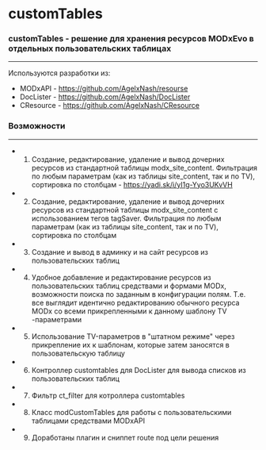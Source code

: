 customTables
============

### customTables - решение для хранения ресурсов MODxEvo в отдельных пользовательских таблицах
 ---------
Используются разработки из:
 - MODxAPI - https://github.com/AgelxNash/resourse
 - DocLister - https://github.com/AgelxNash/DocLister
 - CResource - https://github.com/AgelxNash/CResource

 ### Возможности
 ---------
* 1. Создание, редактирование, удаление и вывод дочерних ресурсов из стандартной таблицы modx_site_content. Фильтрация по любым параметрам (как из таблицы site_content, так и по TV), сортировка по столбцам - https://yadi.sk/i/yI1g-Yyo3UKvVH
* 2. Создание, редактирование, удаление и вывод дочерних ресурсов из стандартной таблицы modx_site_content с использованием тегов tagSaver. Фильтрация по любым параметрам (как из таблицы site_content, так и по TV), сортировка по столбцам
* 3. Создание и вывод в админку и на сайт ресурсов из пользовательских таблиц
* 4. Удобное добавление и редактирование ресурсов из пользовательских таблиц средствами и формами MODx, возможности поиска по заданным в конфигурации полям. Т.е. все выглядит идентично редактированию обычного ресурса MODx со всеми прикрепленными к данному шаблону TV -параметрами
* 5. Использование TV-параметров в "штатном режиме" через прикрепление их к шаблонам, которые затем заносятся в пользовательскую таблицу
* 6. Контроллер customtables для DocLister для вывода списков из пользовательских таблиц
* 7. Фильтр ct_filter для котроллера customtables
* 8. Класс modCustomTables для работы с пользовательскими таблицами средствами MODxAPI
* 9. Доработаны плагин и сниппет route под цели решения

